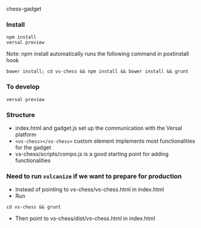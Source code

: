 chess-gadget

### Install
```
npm install
versal preview
```
Note: npm install automatically runs the following command in postinstall hook
```
bower install; cd vs-chess && npm install && bower install && grunt
```

### To develop
```
versal preview
```

### Structure
- index.html and gadget.js set up the communication with the Versal platform
- ```<vs-chess></vs-chess>``` custom element implements most functionalities for the gadget
- vs-chess/scripts/compo.js is a good starting point for adding functionalities

### Need to run ```vulcanize``` if we want to prepare for production
- Instead of pointing to vs-chess/vs-chess.html in index.html
- Run
```
cd vs-chess && grunt
```
- Then point to vs-chess/dist/vs-chess.html in index.html
